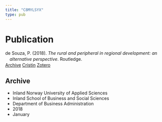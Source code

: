 ```yaml
---
title: "C8MYLSYX"
type: pub
---
```

<h1>Publication</h1>
<article id="csl-bib-container-C8MYLSYX" class="csl-bib-container">
  <div class="csl-bib-body" style="line-height: 1.35; padding-left: 1em; text-indent:-1em;">
  <div class="csl-entry">de Souza, P. (2018). <i>The rural and peripheral in regional development: an alternative perspective</i>. Routledge.</div>
</div>
  <div class="csl-bib-buttons">
    <a href="#taxonomy-article-C8MYLSYX" class="csl-bib-button">Archive</a>
    <a href="https://app.cristin.no/results/show.jsf?id=1551698" alt="Cristin URL" class="csl-bib-button">Cristin</a>
    <a href="http://zotero.org/groups/5402882/items/C8MYLSYX" alt="Zotero URL" class="csl-bib-button">Zotero</a>
  </div>
  <div id="csl-bib-meta-container-C8MYLSYX"></div>
</article>
<div id="csl-bib-meta-C8MYLSYX" class="csl-bib-meta">
  <article id="taxonomy-article-C8MYLSYX" class="taxonomy-article">
    <h1>Archive</h1>
    <ul>
      <li>Inland Norway University of Applied Sciences</li>
      <li>Inland School of Business and Social Sciences</li>
      <li>Department of Business Administration</li>
      <li>2018</li>
      <li>January</li>
    </ul>
  </article>
</div>
